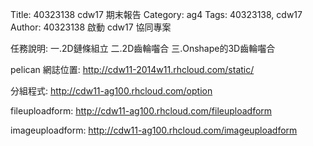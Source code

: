 Title: 40323138 cdw17 期末報告
Category: ag4
Tags: 40323138, cdw17
Author: 40323138
啟動 cdw17 協同專案

<!-- PELICAN_END_SUMMARY -->

任務說明:
一.2D鏈條組立
二.2D齒輪囓合
三.Onshape的3D齒輪囓合



pelican 網誌位置: <a href="http://cdw11-2014w11.rhcloud.com/static/">http://cdw11-2014w11.rhcloud.com/static/</a>

分組程式: <a href="http://cdw11-ag100.rhcloud.com/option">http://cdw11-ag100.rhcloud.com/option</a>

fileuploadform: <a href="http://cdw11-ag100.rhcloud.com/fileuploadform">http://cdw11-ag100.rhcloud.com/fileuploadform</a>

imageuploadform: <a href="http://cdw11-ag100.rhcloud.com/imageuploadform">http://cdw11-ag100.rhcloud.com/imageuploadform</a>

